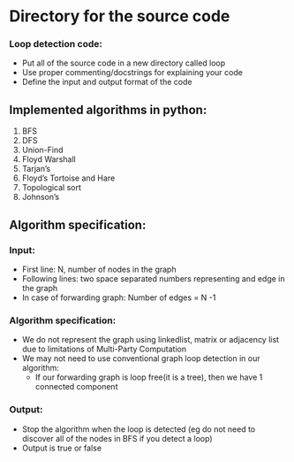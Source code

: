 # Directory for the source code

### Loop detection code:
* Put all of the source code in a new directory called loop
* Use proper commenting/docstrings for explaining your code
* Define the input and output format of the code

## Implemented algorithms in python:
1. BFS
2. DFS
3. Union-Find
4. Floyd Warshall
5. Tarjan’s
6. Floyd’s Tortoise and Hare 
7. Topological sort
8. Johnson’s 

## Algorithm specification:
### Input:
* First line: N, number of nodes in the graph
* Following lines: two space separated numbers representing and edge in the graph
* In case of forwarding graph: Number of edges = N -1 

### Algorithm specification:
* We do not represent the graph using linkedlist, matrix or adjacency list due to limitations of Multi-Party Computation 
* We may not need to use conventional graph loop detection in our algorithm:
  * If our forwarding graph is loop free(it is a tree), then we have 1 connected component

### Output:
* Stop the algorithm when the loop is detected (eg do not need to discover all of the nodes in BFS if you detect a loop)
* Output is true or false 